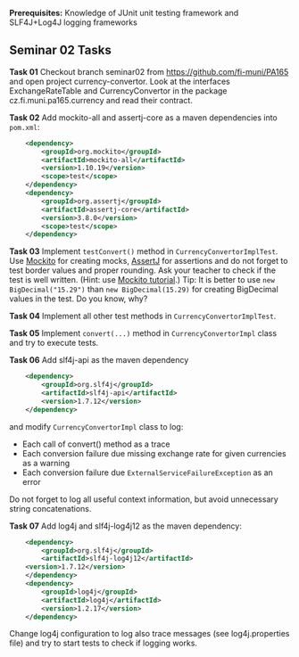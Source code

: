 **Prerequisites:** Knowledge of JUnit unit testing framework and SLF4J+Log4J logging frameworks

## Seminar 02 Tasks
**Task 01** Checkout branch seminar02 from https://github.com/fi-muni/PA165 and
open project currency-convertor. Look at the interfaces ExchangeRateTable and
CurrencyConvertor in the package cz.fi.muni.pa165.currency and read their contract.

**Task 02** Add mockito-all and assertj-core as a maven dependencies into `pom.xml`:
```xml
    <dependency>
        <groupId>org.mockito</groupId>
        <artifactId>mockito-all</artifactId>
        <version>1.10.19</version>
        <scope>test</scope>
    </dependency>
    <dependency>
        <groupId>org.assertj</groupId>
        <artifactId>assertj-core</artifactId>
        <version>3.8.0</version>
        <scope>test</scope>
    </dependency>
```

**Task 03** Implement `testConvert()` method in `CurrencyConvertorImplTest`.
Use [Mockito](http://site.mockito.org/) for creating mocks, 
[AssertJ](http://joel-costigliola.github.io/assertj/)
for assertions and do not forget to test border values and proper
rounding. Ask your teacher to check if the test is well written.
(Hint: use [Mockito tutorial](http://www.vogella.com/tutorials/Mockito/article.html).)
Tip: It is better to use `new BigDecimal("15.29")` than `new BigDecimal(15.29)`
for creating BigDecimal values in the test. Do you know, why?

**Task 04** Implement all other test methods in `CurrencyConvertorImplTest`. 

**Task 05** Implement `convert(...)` method in `CurrencyConvertorImpl` class and
try to execute tests.

**Task 06** Add slf4j-api as the maven dependency
```xml
    <dependency>
        <groupId>org.slf4j</groupId>
        <artifactId>slf4j-api</artifactId>
        <version>1.7.12</version>
    </dependency>
```
and modify `CurrencyConvertorImpl` class to log:
* Each call of convert() method as a trace
* Each conversion failure due missing exchange rate for given currencies as a warning
* Each conversion failure due `ExternalServiceFailureException` as an error

Do not forget to log all useful context information, but avoid unnecessary string
concatenations.

**Task 07** Add log4j and slf4j-log4j12 as the maven dependency:
```xml
    <dependency>
        <groupId>org.slf4j</groupId>
        <artifactId>slf4j-log4j12</artifactId>
	<version>1.7.12</version>
    </dependency>
    <dependency>
        <groupId>log4j</groupId>
        <artifactId>log4j</artifactId>
        <version>1.2.17</version>
    </dependency>
```
Change log4j configuration to log also trace messages (see log4j.properties file)
and try to start tests to check if logging works.
